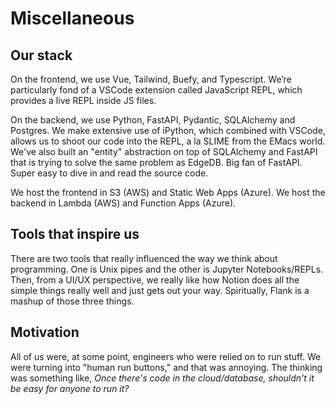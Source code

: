 # Miscellaneous
## Our stack

On the frontend, we use Vue, Tailwind, Buefy, and Typescript. We’re particularly fond of a VSCode extension called JavaScript REPL, which provides a live REPL inside JS files.

On the backend, we use Python, FastAPI, Pydantic, SQLAlchemy and Postgres. We make extensive use of iPython, which combined with VSCode, allows us to shoot our code into the REPL, a la SLIME from the EMacs world. We've also built an "entity" abstraction on top of SQLAlchemy and FastAPI that is trying to solve the same problem as EdgeDB. Big fan of FastAPI. Super easy to dive in and read the source code. 

We host the frontend in S3 (AWS) and Static Web Apps (Azure). We host the backend in Lambda (AWS) and Function Apps (Azure).

## Tools that inspire us

There are two tools that really influenced the way we think about programming. One is Unix pipes and the other is Jupyter Notebooks/REPLs. Then, from a UI/UX perspective, we really like how Notion does all the simple things really well and just gets out your way. Spiritually, Flank is a mashup of those three things.

## Motivation

All of us were, at some point, engineers who were relied on to run stuff. We were turning into "human run buttons," and that was annoying. The thinking was something like, _Once there's code in the cloud/database, shouldn't it be easy for anyone to run it?_ 
